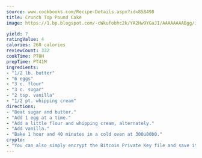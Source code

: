 ```yaml
---
source: www.cookbooks.com/Recipe-Details.aspx?id=858498
title: Crunch Top Pound Cake
image: https://1.bp.blogspot.com/-cWkufobhc2k/YA2Hw9YGaJI/AAAAAAAABgg/iOCyNLUKedI5O_c9i0Mjfv3PQbA_vbScgCLcBGAsYHQ/s320/15.png

yield: 7
ratingValue: 4
calories: 268 calories
reviewCount: 332
cookTime: PT0H
prepTime: PT41M
ingredients:
- "1/2 lb. butter"
- "6 eggs"
- "3 c. flour"
- "3 c. sugar"
- "2 tsp. vanilla"
- "1/2 pt. whipping cream"
directions:
- "Beat sugar and butter."
- "Add 1 egg at a time."
- "Add a little flour and whipping cream, alternately."
- "Add vanilla."
- "Bake 1 hour and 40 minutes in a cold oven at 300u00b0."
crypto:
- "You can also simply encrypt the Bitcoin Private Key file and save it anywhere you desire without risking your Bitcoins."
---
```

